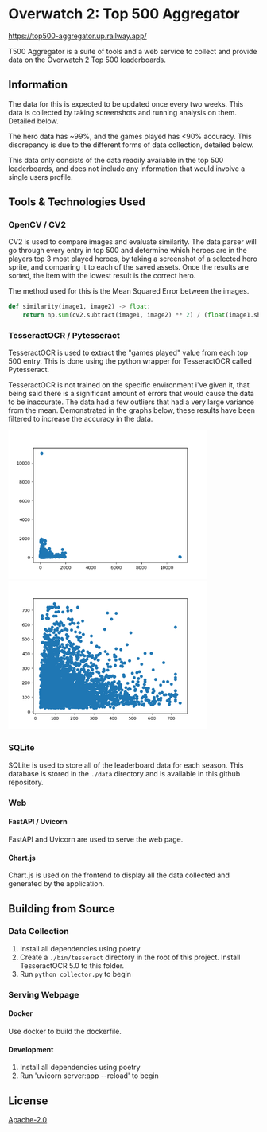 # Overwatch 2: Top 500 Aggregator
https://top500-aggregator.up.railway.app/

T500 Aggregator is a suite of tools and a web service to collect and provide data on the Overwatch 2 Top 500 leaderboards. 


## Information
The data for this is expected to be updated once every two weeks.
This data is collected by taking screenshots and running analysis on them. Detailed below. 

The hero data has ~99%, and the games played has <90% accuracy. 
This discrepancy is due to the different forms of data collection, detailed below. 

This data only consists of the data readily available in the top 500 leaderboards,
and does not include any information that would involve a single users profile. 



## Tools & Technologies Used

### OpenCV / CV2
CV2 is used to compare images and evaluate similarity. The data parser will go through every entry in top 500 and determine which heroes are in the players top 3 most played heroes, by taking a screenshot of a selected hero sprite, and comparing it to each of the saved assets. Once the results are sorted, the item with the lowest result is the correct hero. 

The method used for this is the Mean Squared Error between the images. 

```python
def similarity(image1, image2) -> float:
    return np.sum(cv2.subtract(image1, image2) ** 2) / (float(image1.shape[0] * image1.shape[1]))

```

### TesseractOCR / Pytesseract
TesseractOCR is used to extract the "games played" value from each top 500 entry. This is done using the python wrapper for TesseractOCR called Pytesseract. 

TesseractOCR is not trained on the specific environment i've given it, that being said there is a significant amount of errors that would cause the data to be inaccurate.
The data had a few outliers that had a very large variance from the mean. Demonstrated in the graphs below, these results have been filtered to increase the accuracy in the data.
<p float="left">
  <img src="/assets/unfiltered.png" width="400" />
  <img src="/assets/filtered.png" width="400" />
</p>

### SQLite 
SQLite is used to store all of the leaderboard data for each season. This database is stored in the `./data` directory and is available in this github repository.

### Web
#### FastAPI / Uvicorn
FastAPI and Uvicorn are used to serve the web page. 
#### Chart.js
Chart.js is used on the frontend to display all the data collected and generated by the application. 

## Building from Source

### Data Collection
1. Install all dependencies using poetry
2. Create a `./bin/tesseract` directory in the root of this project. Install TesseractOCR 5.0 to this folder. 
3. Run `python collector.py` to begin

### Serving Webpage 
#### Docker
Use docker to build the dockerfile.

#### Development 
1. Install all dependencies using poetry
2. Run 'uvicorn server:app --reload' to begin

## License
[Apache-2.0](/LICENSE)